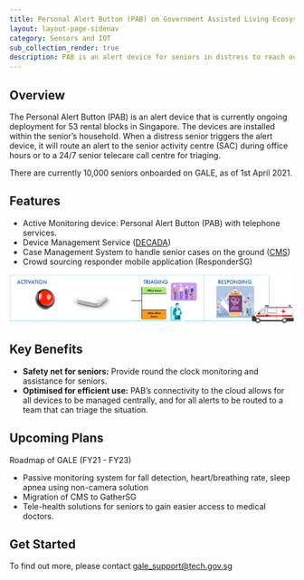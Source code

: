 ```yaml
---
title: Personal Alert Button (PAB) on Government Assisted Living Ecosystem (GALE)
layout: layout-page-sidenav
category: Sensors and IOT
sub_collection_render: true
description: PAB is an alert device for seniors in distress to reach out to senior activity centres or senior telecare call centres for help.
---
```


## Overview

The Personal Alert Button (PAB) is an alert device that is currently ongoing deployment for 53 rental blocks in Singapore.
The devices are installed within the senior’s household. When a distress senior triggers the alert device, it will route an alert to the senior
activity centre (SAC) during office hours or to a 24/7 senior telecare call centre for triaging.

There are currently 10,000 seniors onboarded on GALE, as of 1st April 2021.

## Features

- Active Monitoring device: Personal Alert Button (PAB) with telephone services.
- Device Management Service ([DECADA](https://www.developer.tech.gov.sg/technologies/sensor-platforms-and-internet-of-things/siot-tech-stack.html))
- Case Management System to handle senior cases on the ground ([CMS](https://www.developer.tech.gov.sg/technologies/digital-solutions-to-address-covid-19/gale))
- Crowd sourcing responder mobile application (ResponderSG)

![Workflow of PAB when activated, showcasing the process of activation, triaging and response to a senior’s distress call](/assets/img/pab-features.png)

## Key Benefits

- **Safety net for seniors:** Provide round the clock monitoring and assistance for seniors.
- **Optimised for efficient use:** PAB’s connectivity to the cloud allows for all devices to be managed centrally,
  and for all alerts to be routed to a team that can triage the situation.

## Upcoming Plans

Roadmap of GALE (FY21 - FY23)

- Passive monitoring system for fall detection, heart/breathing rate, sleep apnea using non-camera solution
- Migration of CMS to GatherSG
- Tele-health solutions for seniors to gain easier access to medical doctors.

## Get Started

To find out more, please contact <gale_support@tech.gov.sg>
